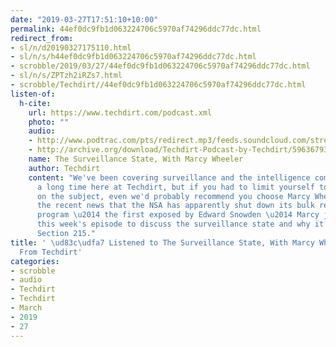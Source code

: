 ```yaml
---
date: "2019-03-27T17:51:10+10:00"
permalink: 44ef0dc9fb1d063224706c5970af74296ddc77dc.html
redirect_from:
- sl/n/d20190327175110.html
- sl/n/s/h44ef0dc9fb1d063224706c5970af74296ddc77dc.html
- scrobble/2019/03/27/44ef0dc9fb1d063224706c5970af74296ddc77dc.html
- sl/n/s/ZPTzh2iRZs7.html
- scrobble/Techdirt//44ef0dc9fb1d063224706c5970af74296ddc77dc.html
listen-of:
  h-cite:
    url: https://www.techdirt.com/podcast.xml
    photo: ""
    audio:
    - http://www.podtrac.com/pts/redirect.mp3/feeds.soundcloud.com/stream/596367939-techdirt-the-surveillance-state-with-marcy-wheeler.mp3
    - http://archive.org/download/Techdirt-Podcast-by-Techdirt/596367939-techdirt-the-surveillance-state-with-marcy-wheeler.mp3
    name: The Surveillance State, With Marcy Wheeler
    author: Techdirt
    content: "We've been covering surveillance and the intelligence community for
      a long time here at Techdirt, but if you had to limit yourself to just one source
      on the subject, even we'd probably recommend you choose Marcy Wheeler. Following
      the recent news that the NSA has apparently shut down its bulk records collection
      program \u2014 the first exposed by Edward Snowden \u2014 Marcy joins us on
      this week's episode to discuss the surveillance state and why it might abandon
      Section 215."
title: ' \ud83c\udfa7 Listened to The Surveillance State, With Marcy Wheeler by Techdirt
  From Techdirt'
categories:
- scrobble
- audio
- Techdirt
- Techdirt
- March
- 2019
- 27
---
```

